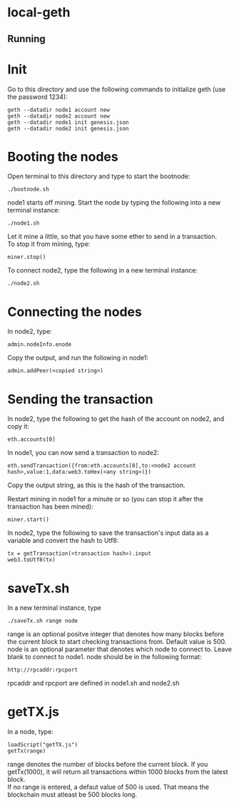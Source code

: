 # local-geth
## Running
# Init 
Go to this directory and use the following commands to initialize geth (use the password 1234):
```
geth --datadir node1 account new
geth --datadir node2 account new
geth --datadir node1 init genesis.json
geth --datadir node2 init genesis.json
```

# Booting the nodes
Open terminal to this directory and type to start the bootnode:
```
./bootnode.sh
```

node1 starts off mining. Start the node by typing the following into a new terminal instance:
```
./node1.sh
```

Let it mine a little, so that you have some ether to send in a transaction.    
To stop it from mining, type:
```
miner.stop()
```

To connect node2, type the following in a new terminal instance:
```
./node2.sh
```

# Connecting the nodes
In node2, type: 
```
admin.nodeInfo.enode
```
Copy the output, and run the following in node1:
```
admin.addPeer(<copied string>)
```

# Sending the transaction
In node2, type the following to get the hash of the account on node2, and copy it:
```
eth.accounts[0]
```

In node1, you can now send a transaction to node2:
```
eth.sendTransaction({from:eth.accounts[0],to:<node2 account hash>,value:1,data:web3.toHex(<any string>)})
```

Copy the output string, as this is the hash of the transaction.

Restart mining in node1 for a minute or so (you can stop it after the transaction has been mined):
```
miner.start()
```

In node2, type the following to save the transaction's input data as a variable and convert the hash to Utf8:
```
tx = getTransaction(<transaction hash>).input
web3.toUtf8(tx)
```

##
# saveTx.sh
In a new terminal instance, type
```
./saveTx.sh range node
```
range is an optional positve integer that denotes how many blocks before the current block to start checking transactions from. Default value is 500.    
node is an optional parameter that denotes which node to connect to. Leave blank to connect to node1. 
node should be in the following format:
```
http://rpcaddr:rpcport
```
rpcaddr and rpcport are defined in node1.sh and node2.sh    
# getTX.js 
In a node, type:
```
loadScript("getTX.js")
getTx(range)
```
range denotes the number of blocks before the current block. If you getTx(1000), it will return all transactions within 1000 blocks from the latest block.   
If no range is entered, a defaut value of 500 is used. That means the blockchain must atleast be 500 blocks long.   


